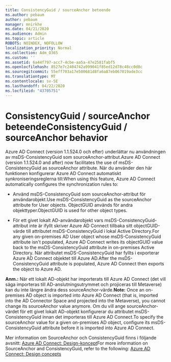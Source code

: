 ```yaml
---
title: ConsistencyGuid / sourceAnchor beteende
ms.author: pebaum
author: pebaum
manager: mnirkhe
ms.date: 04/21/2020
ms.audience: Admin
ms.topic: article
ROBOTS: NOINDEX, NOFOLLOW
localization_priority: Normal
ms.collection: Adm_O365
ms.custom: ''
ms.assetid: 6a44f797-acc7-4cbe-aa5a-47e2581fabf5
ms.openlocfilehash: 8527e7c2404742a999041f85ed12d78c48cc0d8c
ms.sourcegitcommit: 55eff703a17e500681d8fa6a87eb067019ade3cc
ms.translationtype: MT
ms.contentlocale: sv-SE
ms.lasthandoff: 04/22/2020
ms.locfileid: "43705751"
---
```

# <a name="consistencyguid--sourceanchor-behavior"></a><span data-ttu-id="15ae1-102">ConsistencyGuid / sourceAnchor beteende</span><span class="sxs-lookup"><span data-stu-id="15ae1-102">ConsistencyGuid / sourceAnchor behavior</span></span>

<span data-ttu-id="15ae1-103">Azure AD Connect (version 1.1.524.0 och efter) underlättar nu användningen av msDS-ConsistencyGuid som sourceAnchor-attribut.</span><span class="sxs-lookup"><span data-stu-id="15ae1-103">Azure AD Connect (version 1.1.524.0 and after) now facilitates the use of msDS-ConsistencyGuid as sourceAnchor attribute.</span></span> <span data-ttu-id="15ae1-104">När du använder den här funktionen konfigurerar Azure AD Connect automatiskt synkroniseringsreglerna till:</span><span class="sxs-lookup"><span data-stu-id="15ae1-104">When using this feature, Azure AD Connect automatically configures the synchronization rules to:</span></span>
  
- <span data-ttu-id="15ae1-105">Använd msDS-ConsistencyGuid som sourceAnchor-attribut för användarobjekt.</span><span class="sxs-lookup"><span data-stu-id="15ae1-105">Use msDS-ConsistencyGuid as the sourceAnchor attribute for User objects.</span></span> <span data-ttu-id="15ae1-106">ObjectGUID används för andra objekttyper.</span><span class="sxs-lookup"><span data-stu-id="15ae1-106">ObjectGUID is used for other object types.</span></span>
    
- <span data-ttu-id="15ae1-107">För ett givet lokalt AD-användarobjekt vars msDS-ConsistencyGuid-attribut inte är ifyllt skriver Azure AD Connect tillbaka sitt objectGUID-värde till attributet msDS-ConsistencyGuid i lokal Active Directory.</span><span class="sxs-lookup"><span data-stu-id="15ae1-107">For any given on-premises AD User object whose msDS-ConsistencyGuid attribute isn't populated, Azure AD Connect writes its objectGUID value back to the msDS-ConsistencyGuid attribute in on-premises Active Directory.</span></span> <span data-ttu-id="15ae1-108">När attributet msDS-ConsistencyGuid har fyllts i exporterar Azure AD Connect objektet till Azure AD.</span><span class="sxs-lookup"><span data-stu-id="15ae1-108">After the msDS-ConsistencyGuid attribute is populated, Azure AD Connect then exports the object to Azure AD.</span></span>
    
 <span data-ttu-id="15ae1-109">**Anm.:** När ett lokalt AD-objekt har importerats till Azure AD Connect (det vill säga importeras till AD-anslutningsutrymmet och projiceras till Metaverse) kan du inte längre ändra dess sourceAnchor-värde.</span><span class="sxs-lookup"><span data-stu-id="15ae1-109">**Note:** Once an on-premises AD object is imported into Azure AD Connect (that is, imported into the AD Connector Space and projected into the Metaverse), you cannot change its sourceAnchor value anymore.</span></span> <span data-ttu-id="15ae1-110">Om du vill ange sourceAnchor-värdet för ett givet lokalt AD-objekt konfigurerar du attributet msDS-ConsistencyGuid innan det importeras till Azure AD Connect.</span><span class="sxs-lookup"><span data-stu-id="15ae1-110">To specify the sourceAnchor value for a given on-premises AD object, configure its msDS-ConsistencyGuid attribute before it is imported into Azure AD Connect.</span></span> 
  
<span data-ttu-id="15ae1-111">Mer information om SourceAnchor och ConsistencyGuid finns i följande avsnitt: [Azure AD Connect: Design-koncept](https://docs.microsoft.com/azure/active-directory/connect/active-directory-aadconnect-design-concepts)</span><span class="sxs-lookup"><span data-stu-id="15ae1-111">For more information on SourceAnchor and ConsistencyGuid, refer to the following: [Azure AD Connect: Design concepts](https://docs.microsoft.com/azure/active-directory/connect/active-directory-aadconnect-design-concepts)</span></span>
  

